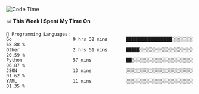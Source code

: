 <!--START_SECTION:waka-->
![Code Time](http://img.shields.io/badge/Code%20Time-884%20hrs%201%20min-blue)

📊 **This Week I Spent My Time On** 

```text
💬 Programming Languages: 
Go                       9 hrs 32 mins       █████████████████░░░░░░░░   68.88 % 
Other                    2 hrs 51 mins       █████░░░░░░░░░░░░░░░░░░░░   20.59 % 
Python                   57 mins             ██░░░░░░░░░░░░░░░░░░░░░░░   06.87 % 
JSON                     13 mins             ░░░░░░░░░░░░░░░░░░░░░░░░░   01.62 % 
YAML                     11 mins             ░░░░░░░░░░░░░░░░░░░░░░░░░   01.35 % 
```


<!--END_SECTION:waka-->